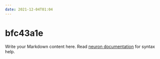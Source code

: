 ```yaml
---
date: 2021-12-04T01:04
---
```


# bfc43a1e

Write your Markdown content here. Read [neuron documentation](https://neuron.zettel.page/2011404.html) for syntax help.

